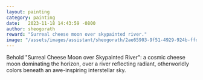 ```yaml
---
layout: painting
category: painting
date:   2023-11-18 14:43:59 -0800
author: sheogorath
reward: "Surreal cheese moon over skypainted river."
image: "/assets/images/assistant/sheogorath/2ae65903-9f51-4929-924b-ffd5394bfe8f.png"
---
```

Behold "Surreal Cheese Moon over Skypainted River": a cosmic cheese moon dominating the horizon, over a river reflecting radiant, otherworldly colors beneath an awe-inspiring interstellar sky.